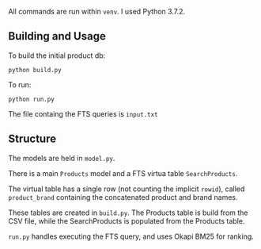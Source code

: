 All commands are run within `venv`.
I used Python 3.7.2.


## Building and Usage

To build the initial product db:

    python build.py

To run:

    python run.py

The file containg the FTS queries is `input.txt`


## Structure

The models are held in `model.py`.

There is a main `Products` model and a FTS virtua table `SearchProducts`.

The virtual table has a single row (not counting the implicit `rowid`),
called `product_brand` containing the concatenated product and brand names.

These tables are created in `build.py`.
The Products table is build from the CSV file, while the SearchProducts is populated from the Products table.

`run.py` handles executing the FTS query, and uses Okapi BM25 for ranking.
